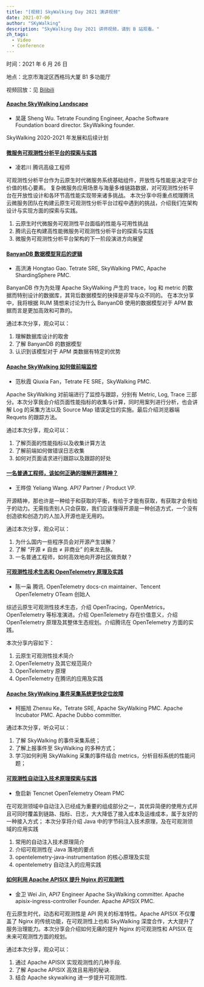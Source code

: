 ```yaml
---
title: "[视频] SkyWalking Day 2021 演讲视频"
date: 2021-07-06
author: "SKyWalking"
description: "SkyWalking Day 2021 讲师视频，请到 B 站观看。"
zh_tags:
  - Video
  - Conference
---
```


时间：2021 年 6 月 26 日

地点：北京市海淀区西格玛大厦 B1 多功能厅

视频回放：见 [Bilibili](https://space.bilibili.com/390683219/channel/detail?cid=190669)

#### [Apache SkyWalking Landscape](https://www.bilibili.com/video/BV1HV411W7sr)

- 吴晟 Sheng Wu. Tetrate Founding Engineer, Apache Software Foundation board director. SkyWalking founder.

SkyWalking 2020-2021 年发展和后续计划

#### [微服务可观测性分析平台的探索与实践](https://www.bilibili.com/video/BV15g411u7nh)

- 凌若川 腾讯高级工程师

可观测性分析平台作为云原生时代微服务系统基础组件，开放性与性能是决定平台价值的核心要素。 复杂微服务应用场景与海量多维链路数据，对可观测性分析平台在开放性设计和各环节高性能实现带来诸多挑战。 本次分享中将重点梳理腾讯云微服务团队在构建云原生可观测性分析平台过程中遇到的挑战，介绍我们在架构设计与实现方面的探索与实践。

1. 云原生时代微服务可观测性平台面临的性能与可用性挑战
2. 腾讯云在构建高性能微服务可观测性分析平台的探索与实践
3. 微服务可观测性分析平台架构的下一阶段演进方向展望

#### [BanyanDB 数据模型背后的逻辑](https://www.bilibili.com/video/BV1Eo4y1C7KJ)

- 高洪涛 Hongtao Gao. Tetrate SRE, SkyWalking PMC, Apache ShardingSphere PMC.

BanyanDB 作为为处理 Apache SkyWalking 产生的 trace，log 和 metric 的数据而特别设计的数据库，其背后数据模型的抉择是非常与众不同的。 在本次分享中，我将根据 RUM 猜想来讨论为什么 BanyanDB 使用的数据模型对于 APM 数据而言是更加高效和可靠的。

通过本次分享，观众可以：

1. 理解数据库设计的取舍
2. 了解 BanyanDB 的数据模型
3. 认识到该模型对于 APM 类数据有特定的优势

#### [Apache SkyWalking 如何做前端监控](https://www.bilibili.com/video/BV1FL411W7XE)

- 范秋霞 Qiuxia Fan，Tetrate FE SRE，SkyWalking PMC.

Apache SkyWalking 对前端进行了监控与跟踪，分别有 Metric, Log, Trace 三部分。本次分享我会介绍页面性能指标的收集与计算，同时用案列进行分析，也会讲解 Log 的采集方法以及 Source Map 错误定位的实施。最后介绍浏览器端 Requets 的跟踪方法。

通过本次分享，观众可以：

1. 了解页面的性能指标以及收集计算方法
2. 了解前端如何做错误日志收集
3. 如何对页面请求进行跟踪以及跟踪的好处

#### [一名普通工程师，该如何正确的理解开源精神？](https://www.bilibili.com/video/BV1Bh411h7RE)

- 王晔倞 Yeliang Wang. API7 Partner / Product VP.

开源精神，那也许是一种给于和获取的平衡，有给于才能有获取，有获取才会有给于的动力。无需指责别人只会获取，我们应该懂得开源是一种创造方式，一个没有创造欲和创造力的人加入开源也是无用的。

通过本次分享，观众可以：

1. 为什么国内一些程序员会对开源产生误解？
2. 了解 “开源 ≠ 自由 ≠ 非商业” 的来龙去脉。
3. 一名普通工程师，如何高效地向开源社区做贡献？

#### [可观测性技术生态和 OpenTelemetry 原理及实践](https://www.bilibili.com/video/BV1NU4y1V7LX)

- 陈一枭 腾讯. OpenTelemetry docs-cn maintainer、Tencent OpenTelemetry OTeam 创始人

综述云原生可观测性技术生态，介绍 OpenTracing，OpenMetrics，OpenTelemetry 等标准演进。介绍 OpenTelemetry 存在价值意义，介绍 OpenTelemetry 原理及其整体生态规划。介绍腾讯在 OpenTelemetry 方面的实践。

本次分享内容如下：

1. 云原生可观测性技术简介
2. OpenTelemetry 及其它规范简介
3. OpenTelemetry 原理
4. OpenTelemetry 在腾讯的应用及实践

#### [Apache SkyWalking 事件采集系统更快定位故障](https://www.bilibili.com/video/BV1NU4y1V7LX)

- 柯振旭 Zhenxu Ke，Tetrate SRE, Apache SkyWalking PMC. Apache Incubator PMC. Apache Dubbo committer.

通过本次分享，听众可以：

1. 了解 SkyWalking 的事件采集系统；
2. 了解上报事件至 SkyWalking 的多种方式；
3. 学习如何利用 SkyWalking 采集的事件结合 metrics，分析目标系统的性能问题；

#### [可观测性自动注入技术原理探索与实践](https://www.bilibili.com/video/BV13B4y1T78H)

- 詹启新 Tencnet OpenTelemetry Oteam PMC

在可观测领域中自动注入已经成为重要的组成部分之一，其优异简便的使用方式并且可同时覆盖到链路、指标、日志，大大降低了接入成本及运维成本，属于友好的一种接入方式； 本次分享将介绍 Java 中的字节码注入技术原理，及在可观测领域的应用实践

1. 常用的自动注入技术原理简介
2. 介绍可观测性在 Java 落地的要点
3. opentelemetry-java-instrumentation 的核心原理及实现
4. opentelemetry 自动注入的应用实践

#### [如何利用 Apache APISIX 提升 Nginx 的可观测性](https://www.bilibili.com/video/BV1864y1Q71f)

- 金卫 Wei Jin, API7 Engineer Apache SkyWalking committer. Apache apisix-ingress-controller Founder. Apache APISIX PMC.

在云原生时代，动态和可观测性是 API 网关的标准特性。Apache APISIX 不仅覆盖了 Nginx 的传统功能，在可观测性上也和 SkyWalking 深度合作，大大提升了服务治理能力。本次分享会介绍如何无痛的提升 Nginx 的可观测性和 APISIX 在未来可观测性方面的规划。

通过本次分享，观众可以：

1. 通过 Apache APISIX 实现观测性的几种手段.
2. 了解 Apache APISIX 高效且易用的秘诀.
3. 结合 Apache skywalking 进一步提升可观测性.
